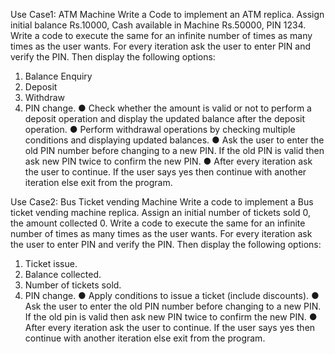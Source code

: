Use Case1: ATM Machine
Write a Code to implement an ATM replica. Assign initial balance Rs.10000, Cash available in Machine
Rs.50000, PIN 1234. Write a code to execute the same for an infinite number of times as many times as the user wants.
For every iteration ask the user to enter PIN and verify the PIN. Then display the following options:
1. Balance Enquiry
2. Deposit
3. Withdraw
4. PIN change.
● Check whether the amount is valid or not to perform a deposit operation and display the updated balance
after the deposit operation.
● Perform withdrawal operations by checking multiple conditions and displaying updated balances.
● Ask the user to enter the old PIN number before changing to a new PIN. If the old PIN is valid then ask new PIN twice to confirm the new PIN.
● After every iteration ask the user to continue. If the user says yes then continue with another iteration else
exit from the program.

Use Case2: Bus Ticket vending Machine
Write a code to implement a Bus ticket vending machine replica. Assign an initial number of tickets sold
0, the amount collected 0. Write a code to execute the same for an infinite number of times as many times as the user wants.
For every iteration ask the user to enter PIN and verify the PIN. Then display the following options:
1. Ticket issue.
2. Balance collected.
3. Number of tickets sold.
4. PIN change.
● Apply conditions to issue a ticket (include discounts).
● Ask the user to enter the old PIN number before changing to a new PIN. If the old pin is valid then ask new
PIN twice to confirm the new PIN.
● After every iteration ask the user to continue. If the user says yes then continue with another iteration else
exit from the program.
